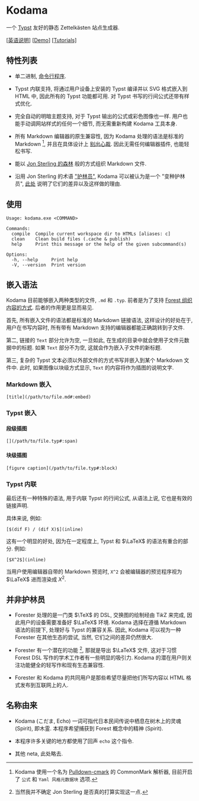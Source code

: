 
# Kodama

一个 [Typst](https://github.com/typst/typst) 友好的静态 Zettelkästen 站点生成器. 

[[英语说明](./README.md)] [[Demo](https://kokic.github.io)] [[Tutorials]](https://kokic.github.io/tutorials)

## 特性列表

- 单二进制, [命令行程序](#使用). 

- Typst 内联支持, 将通过用户设备上安装的 Typst 编译并以 SVG 格式嵌入到 HTML 中, 因此所有的 Typst 功能都可用. 对 Typst 书写的行间公式还带有样式优化. 

- 完全自动的明暗主题支持, 对于 Typst 输出的公式或彩色图像也一样. 用户也能手动调网站样式的任何一个细节, 而无需重新构建 Kodama 工具本身.     

- 所有 Markdown 编辑器的原生兼容性, 因为 Kodama 处理的语法是标准的 Markdown [^markdown-syntax], 并且在具体设计上 [别出心裁](#嵌入语法). 因此无需任何编辑器插件, 也能轻松书写. 

- 能以 [Jon Sterling 的森林](https://www.jonmsterling.com/foreign/www.forester-notes.org/tfmt-000V/index.xml) 般的方式组织 Markdown 文件. 

- 沿用 Jon Sterling 的术语 ["护林员"](https://www.jonmsterling.com/foreign/www.forester-notes.org/index/index.xml), Kodama 可以被认为是一个 "变种护林员", [此处](#并非护林员) 说明了它们的差异以及这样做的理由. 

## 使用

```
Usage: kodama.exe <COMMAND>

Commands:
  compile  Compile current workspace dir to HTMLs [aliases: c]
  clean    Clean build files (.cache & publish)
  help     Print this message or the help of the given subcommand(s)

Options:
  -h, --help     Print help
  -V, --version  Print version
```

## 嵌入语法

Kodama 目前能够嵌入两种类型的文件, `.md` 和 `.typ`. 前者是为了支持 [Forest 组织内容的方式](https://www.jonmsterling.com/foreign/www.forester-notes.org/tfmt-0001/index.xml). 后者的作用更是显而易见.  

首先, 所有嵌入文件的语法都是标准的 Markdown 链接语法, 这样设计的好处在于, 用户在书写内容时, 所有带有 Markdown 支持的编辑器都能正确跳转到子文件. 

第二, 链接的 `Text` 部分允许为空, 一旦如此, 在生成的目录中就会使用子文件元数据中的标题. 如果 `Text` 部分不为空, 这就会作为嵌入子文件的新标题. 

第三, 复杂的 Typst 文本必须以外部文件的方式书写并嵌入到某个 Markdown 文件中. 此时, 如果图像以块级方式显示, `Text` 的内容将作为插图的说明文字. 

### Markdown 嵌入

```
[title](/path/to/file.md#:embed)
```

### Typst 嵌入

#### 段级插图

```
[](/path/to/file.typ#:span)
```

#### 块级插图

```
[figure caption](/path/to/file.typ#:block)
```

### Typst 内联

最后还有一种特殊的语法, 用于内联 Typst 的行间公式, 从语法上说, 它也是有效的链接声明. 

具体来说, 例如: 

```
[$(dif F) / (dif X)$](inline)
```

这有一个明显的好处, 因为在一定程度上, Typst 和 $\LaTeX$ 的语法有重合的部分. 例如: 

```
[$X^2$](inline)
```

当用户使用编辑器自带的 Markdown 预览时, `X^2` 会被编辑器的预览程序视为 $\LaTeX$ 进而渲染成 $X^2$. 

## 并非护林员

- Forester 处理的是一门类 $\TeX$ 的 DSL, 交换图的绘制经由 Ti*k*Z 来完成, 因此用户的设备需要准备好 $\LaTeX$ 环境. Kodama 选择在遵循 Markdown 语法的前提下, 处理好与 Typst 的兼容关系. 因此, Kodama 可以视为一种 Forester 在其他生态的尝试, 当然, 它们之间的差异仍然很大. 

- Forester 有一个潜在的功能 [^not-sure], 那就是导出 $\LaTeX$ 文件, 这对于习惯 Forest DSL 写作的学术工作者有一些明显的吸引力. Kodama 的潜在用户则关注功能健全的轻写作和现有生态兼容性. 

- Forester 和 Kodama 的共同用户是那些希望尽量把他们所写内容以 HTML 格式发布到互联网上的人. 

## 名称由来

- Kodama (こだま, Echo) 一词可指代日本民间传说中栖息在树木上的灵魂 (Spirit), 即木霊. 本程序希望捕获到 Forest 概念中的精神 (Spirit). 

- 本程序许多关键的地方都使用了回声 `echo` 这个指令. 

- 其他 neta, 此处略去.  

[^markdown-syntax]: Kodama 使用一个名为 [Pulldown-cmark](https://github.com/pulldown-cmark/pulldown-cmark) 的 CommonMark 解析器, 目前开启了 `公式` 和 `Yaml 风格元数据块` 选项. 

[^not-sure]: 当然我并不确定 Jon Sterling 是否真的打算实现这一点. 

